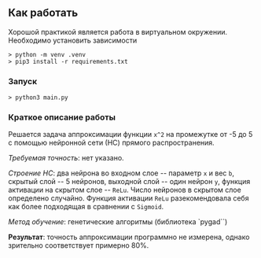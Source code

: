 ## Как работать

Хорошой практикой является работа в виртуальном окружении.
Необходимо установить зависимости

```
> python -m venv .venv
> pip3 install -r requirements.txt
```

### Запуск

```
> python3 main.py
```

### Краткое описание работы

Решается задача аппроксимации функции `x^2` на промежутке
от -5 до 5 с помощью нейронной сети (НС) прямого распространения.

_Требуемая точность_: нет указано.

_Строение НС_: два нейрона во входном слое -- параметр `x` и вес `b`, скрытый
слой -- 5 нейронов, выходной слой -- один нейрон `y`, функция активации
на скрытом слое -- `ReLu`. Число нейронов в скрытом слое определено случайно. 
Функция активации `ReLu` разекомендовала себя как более подходящая
в сравнении с `Sigmoid`.

_Метод обучение_: генетические алгоритмы (библиотека `pygad``)

**Результат**: точность аппроксимации программно не
измерена, однако зрительно соответствует примерно 80%.

